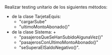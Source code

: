 Realizar testing unitario de los siguientes métodos:
- de la clase TarjetaEquis: 
  - "cargarSube" 
  - "ultimoMontoAbonado()"
- de la clase Sistema: +
  - "pasajerosQueSeHanSubidoAlgunaVez()"
  - "pasajerosConUltimoMontoAbonado()" 
  - "seSuperaElSaldoNegativo()".
